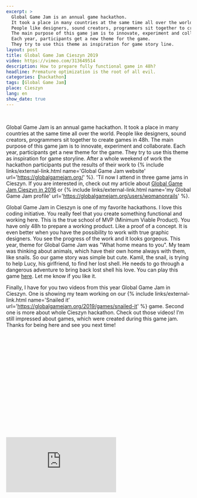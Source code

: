 ```yaml
---
excerpt: >
  Global Game Jam is an annual game hackathon.
  It took a place in many countries at the same time all over the world.
  People like designers, sound creators, programmers sit together to create games in 48h.
  The main purpose of this game jam is to innovate, experiment and collaborate.
  Each year, participants get a new theme for the game.
  They try to use this theme as inspiration for game story line.
layout: post
title: Global Game Jam Cieszyn 2019
video: https://vimeo.com/313649514
description: How to prepare fully functional game in 48h?
headline: Premature optimization is the root of all evil.
categories: [hackathon]
tags: [Global Game Jam]
place: Cieszyn
lang: en
show_date: true
---
```


<br>

Global Game Jam is an annual game hackathon. It took a place in many countries at the same time all over the world. People like designers, sound creators, programmers sit together to create games in 48h. The main purpose of this game jam is to innovate, experiment and collaborate. Each year, participants get a new theme for the game. They try to use this theme as inspiration for game storyline. After a whole weekend of work the hackathon participants put the results of their work to
{% include links/external-link.html name='Global Game Jam website' url='https://globalgamejam.org/' %}.
'Til now I attend in three game jams in Cieszyn. If you are interested in, check out my article about <a href="{{ site.baseurl }}/global-game-jam" title="Global Game Jam Cieszyn in 2016">Global Game Jam Cieszyn in 2016</a> or
{% include links/external-link.html
   name='my Global Game Jam profile'
   url='https://globalgamejam.org/users/womanonrails' %}.

Global Game Jam in Cieszyn is one of my favorite hackathons. I love this coding initiative. You really feel that you create something functional and working here. This is the true school of MVP (Minimum Viable Product). You have only 48h to prepare a working product. Like a proof of a concept. It is even better when you have the possibility to work with true graphic designers. You see the progress of the work and it looks gorgeous. This year, theme for Global Game Jam was "What home means to you". My team was thinking about animals, which have their own home always with them, like snails. So our game story was simple but cute. Kamil, the snail, is trying to help Lucy, his girlfriend, to find her lost shell. He needs to go through a dangerous adventure to bring back lost shell his love. You can play this game <a href="https://snailed-it.fractalsoft.org/play.html" title="Snailed it game - try to play" target="_blank" rel="nofollow noopener noreferrer">here</a>. Let me know if you like it.

Finally, I have for you two videos from this year Global Game Jam in Cieszyn. One is showing my team working on our
{% include links/external-link.html
   name='Snailed it'
   url='https://globalgamejam.org/2019/games/snailed-it' %}
game. Second one is more about whole Cieszyn hackathon. Check out those videos! I'm still impressed about games, which were created during this game jam. Thanks for being here and see you next time!

<div class="fluid-width-video-wrapper" style="padding-top: 56.2766%;"><iframe src="https://player.vimeo.com/video/320432291" frameborder="0" webkitallowfullscreen="" mozallowfullscreen="" allowfullscreen="" id="fitvid823973"></iframe></div>
